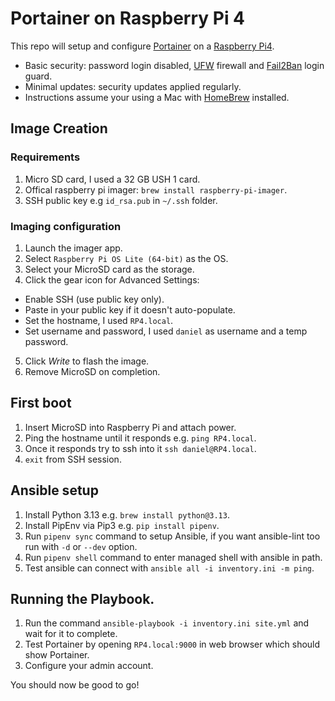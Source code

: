 # Portainer on Raspberry Pi 4

This repo will setup and configure [Portainer](https://portainer.io) on a [Raspberry Pi4](https://www.raspberrypi.com/products/raspberry-pi-4-model-b/).
- Basic security: password login disabled, [UFW](https://help.ubuntu.com/community/UFW) firewall and [Fail2Ban](https://github.com/fail2ban/fail2ban) login guard.
- Minimal updates: security updates applied regularly.
- Instructions assume your using a Mac with [HomeBrew](https://brew.sh) installed.

## Image Creation

### Requirements
1. Micro SD card, I used a 32 GB USH 1 card.
2. Offical raspberry pi imager: `brew install raspberry-pi-imager`.
3. SSH public key e.g `id_rsa.pub` in `~/.ssh` folder.

### Imaging configuration
1. Launch the imager app.
2. Select `Raspberry Pi OS Lite (64-bit)` as the OS.
3. Select your MicroSD card as the storage.
4. Click the gear icon for Advanced Settings:
 - Enable SSH (use public key only).
 - Paste in your public key if it doesn't auto-populate.
 - Set the hostname, I used `RP4.local`.
 - Set username and password, I used `daniel` as username and a temp password.
 5. Click *Write* to flash the image.
 6. Remove MicroSD on completion.

 ## First boot
 1. Insert MicroSD into Raspberry Pi and attach power.
 2. Ping the hostname until it responds e.g. `ping RP4.local`.
 3. Once it responds try to ssh into it `ssh daniel@RP4.local`.
 4. `exit` from SSH session.

 ## Ansible setup
 1. Install Python 3.13 e.g. `brew install python@3.13`.
 2. Install PipEnv via Pip3 e.g. `pip install pipenv`.
 3. Run `pipenv sync` command to setup Ansible, if you want ansible-lint too run with `-d` or `--dev` option.
 4. Run `pipenv shell` command to enter managed shell with ansible in path.
 5. Test ansible can connect with `ansible all -i inventory.ini -m ping`.

 ## Running the Playbook.
 1. Run the command `ansible-playbook -i inventory.ini site.yml` and wait for it to complete.
 2. Test Portainer by opening `RP4.local:9000` in web browser which should show Portainer.
 3. Configure your admin account.

 You should now be good to go!
